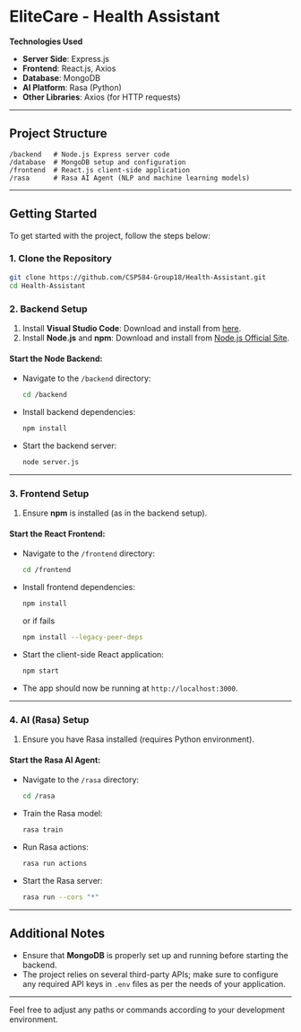 
# EliteCare - Health Assistant

**Technologies Used**

- **Server Side**: Express.js
- **Frontend**: React.js, Axios
- **Database**: MongoDB
- **AI Platform**: Rasa (Python)
- **Other Libraries**: Axios (for HTTP requests)

---

## Project Structure

```
/backend   # Node.js Express server code
/database  # MongoDB setup and configuration
/frontend  # React.js client-side application
/rasa      # Rasa AI Agent (NLP and machine learning models)
```

---

## Getting Started

To get started with the project, follow the steps below:

### 1. Clone the Repository

```bash
git clone https://github.com/CSP584-Group18/Health-Assistant.git
cd Health-Assistant
```

### 2. Backend Setup

1. Install **Visual Studio Code**: Download and install from [here](https://code.visualstudio.com/).
2. Install **Node.js** and **npm**: Download and install from [Node.js Official Site](https://nodejs.org/en).

#### Start the Node Backend:

- Navigate to the `/backend` directory:
  ```bash
  cd /backend
  ```

- Install backend dependencies:
  ```bash
  npm install
  ```

- Start the backend server:
  ```bash
  node server.js
  ```

---

### 3. Frontend Setup

1. Ensure **npm** is installed (as in the backend setup).

#### Start the React Frontend:

- Navigate to the `/frontend` directory:
  ```bash
  cd /frontend
  ```

- Install frontend dependencies:
  ```bash
  npm install
  ```
  or if fails
  ```bash
  npm install --legacy-peer-deps
  ```

- Start the client-side React application:
  ```bash
  npm start
  ```

- The app should now be running at `http://localhost:3000`.

---

### 4. AI (Rasa) Setup

1. Ensure you have Rasa installed (requires Python environment).

#### Start the Rasa AI Agent:

- Navigate to the `/rasa` directory:
  ```bash
  cd /rasa
  ```

- Train the Rasa model:
  ```bash
  rasa train
  ```

- Run Rasa actions:
  ```bash
  rasa run actions
  ```

- Start the Rasa server:
  ```bash
  rasa run --cors "*"   
  ```

---

## Additional Notes

- Ensure that **MongoDB** is properly set up and running before starting the backend.
- The project relies on several third-party APIs; make sure to configure any required API keys in `.env` files as per the needs of your application.
  
---

Feel free to adjust any paths or commands according to your development environment.
